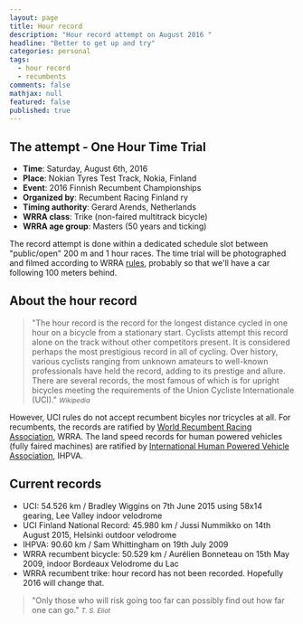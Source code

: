 ```yaml
---
layout: page
title: Hour record
description: "Hour record attempt on August 2016 "
headline: "Better to get up and try"
categories: personal
tags: 
  - hour record
  - recumbents
comments: false
mathjax: null
featured: false
published: true
---
```


## The attempt - One Hour Time Trial

* **Time**: Saturday, August 6th, 2016
* **Place**: Nokian Tyres Test Track, Nokia, Finland
* **Event**: 2016 Finnish Recumbent Championships
* **Organized by**: Recumbent Racing Finland ry
* **Timing authority**: Gerard Arends, Netherlands
* **WRRA class**: Trike (non-faired multitrack bicycle)
* **WRRA age group**: Masters (50 years and ticking)

The record attempt is done within a dedicated schedule slot between "public/open" 200 m and 1 hour races. 
The time trial will be photographed and filmed according to WRRA [rules](http://www.recumbents.com/wrra/rules.htm), 
probably so that we'll have a car following 100 meters behind.

## About the hour record

>&quot;The hour record is the record for the longest distance cycled in one hour on a bicycle from a 
stationary start. Cyclists attempt this record alone on the track without other competitors present. 
It is considered perhaps the most prestigious record in all of cycling. Over history, various 
cyclists ranging from unknown amateurs to well-known professionals have held the record, adding 
to its prestige and allure.
There are several records, the most famous of  which is for upright bicycles meeting the requirements of 
the Union Cycliste Internationale (UCI).&quot;
<cite><small>Wikipedia</small></cite>


However, UCI rules do not accept recumbent bicyles nor tricycles at all. 
For recumbents, the records are ratified by [World Recumbent Racing Association](http://www.recumbents.com/wrra/default.htm), WRRA. 
The land speed records for human powered vehicles (fully faired machines) are ratified by
[International Human Powered Vehicle Association](http://ihpva.org), IHPVA.

## Current records
* UCI: 54.526 km / Bradley Wiggins on 7th June 2015 using 58x14 gearing, Lee Valley indoor velodrome
* UCI Finland National Record: 45.980 km / Jussi Nummikko on 14th August 2015, Helsinki outdoor velodrome
* IHPVA: 90.60 km / Sam Whittingham on 19th July 2009
* WRRA recumbent bicycle: 50.529 km / Aurélien Bonneteau on 15th May 2009, indoor Bordeaux Velodrome du Lac
* WRRA recumbent trike: hour record has not been recorded. Hopefully 2016 will change that.


>&quot;Only those who will risk going too far can possibly find out how far one can go.&quot;
<cite><small>T. S. Eliot</small></cite>



 
